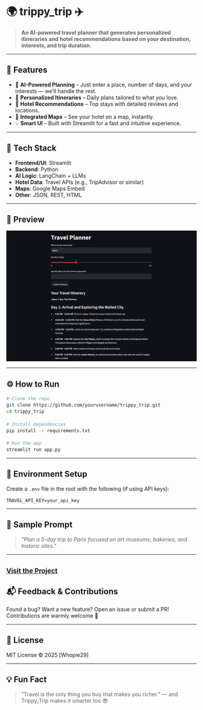 # 🌍 trippy\_trip ✈️

> **An AI-powered travel planner that generates personalized itineraries and hotel recommendations based on your destination, interests, and trip duration.**

---

## 🚀 Features

* 🧠 **AI-Powered Planning** – Just enter a place, number of days, and your interests — we’ll handle the rest.
* 📍 **Personalized Itineraries** – Daily plans tailored to what *you* love.
* 🏨 **Hotel Recommendations** – Top stays with detailed reviews and locations.
* 🗼 **Integrated Maps** – See your hotel on a map, instantly.
* 💡 **Smart UI** – Built with Streamlit for a fast and intuitive experience.

---

## 🔧 Tech Stack

* **Frontend/UI**: Streamlit
* **Backend**: Python
* **AI Logic**: LangChain + LLMs
* **Hotel Data**: Travel APIs (e.g., TripAdvisor or similar)
* **Maps**: Google Maps Embed
* **Other**: JSON, REST, HTML

---

## 📸 Preview

![App Screenshot](assets/Screenshot%202025-05-13%20204448.png)


---

## ⚙️ How to Run

```bash
# Clone the repo
git clone https://github.com/yourusername/trippy_trip.git
cd trippy_trip

# Install dependencies
pip install -r requirements.txt

# Run the app
streamlit run app.py
```

---

## 🔐 Environment Setup

Create a `.env` file in the root with the following (if using API keys):

```env
TRAVEL_API_KEY=your_api_key
```

---

## 🧯 Sample Prompt

> *"Plan a 5-day trip to Paris focused on art museums, bakeries, and historic sites."*

---
<small>[Visit the Project](http://192.168.1.3:8501)</small>
---

## 📬 Feedback & Contributions

Found a bug? Want a new feature? Open an issue or submit a PR! Contributions are warmly welcome 💖

---

## 📄 License

MIT License © 2025 \[Whopie29]

---

## 💡 Fun Fact

> "Travel is the only thing you buy that makes you richer." — and Trippy\_Trip makes it smarter too 😎

